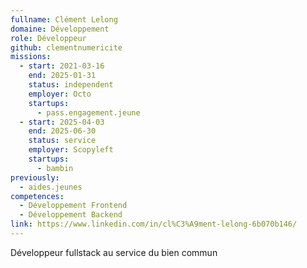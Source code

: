 ```yaml
---
fullname: Clément Lelong
domaine: Développement
role: Développeur
github: clementnumericite
missions:
  - start: 2021-03-16
    end: 2025-01-31
    status: independent
    employer: Octo
    startups:
      - pass.engagement.jeune
  - start: 2025-04-03
    end: 2025-06-30
    status: service
    employer: Scopyleft
    startups:
      - bambin
previously:
  - aides.jeunes
competences:
  - Développement Frontend
  - Développement Backend
link: https://www.linkedin.com/in/cl%C3%A9ment-lelong-6b070b146/
---
```

Développeur fullstack au service du bien commun